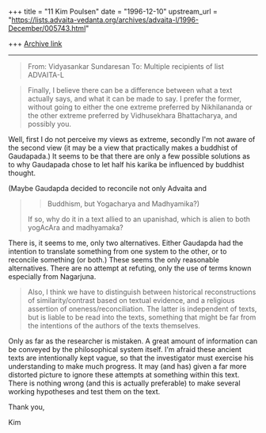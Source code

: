 +++
title = "11 Kim Poulsen"
date = "1996-12-10"
upstream_url = "https://lists.advaita-vedanta.org/archives/advaita-l/1996-December/005743.html"

+++
[Archive link](https://lists.advaita-vedanta.org/archives/advaita-l/1996-December/005743.html)

----------
> From: Vidyasankar Sundaresan <vidya at CCO.CALTECH.EDU>
> To: Multiple recipients of list ADVAITA-L <ADVAITA-L at TAMU.EDU>


> Finally, I believe there can be a difference between what a text actually
> says, and what it can be made to say. I prefer the former, without going
> to either the one extreme preferred by Nikhilananda or the other extreme
> preferred by Vidhusekhara Bhattacharya, and possibly you.

Well, first I do not perceive my views as extreme, secondly I'm not aware
of the second view (it may be a view that practically makes a buddhist of
Gaudapada.) It seems to be that there are only a few possible solutions
as to why Gaudapada chose to let half his karika be influenced by buddhist
thought.

(Maybe Gaudapda decided to reconcile not only Advaita and
> > Buddhism, but Yogacharya and Madhyamika?)
>
> If so, why do it in a text allied to an upanishad, which is alien to both
> yogAcAra and madhyamaka?

There is, it seems to me, only two alternatives. Either Gaudapda had the
intention to translate something from one system to the other,  or to
reconcile something (or both.)
These seems the only reasonable alternatives. There are no attempt at
refuting,
only the use of terms known especially from Nagarjuna.


> Also, I think we have to distinguish between historical reconstructions
of
> similarity/contrast based on textual evidence, and a religious assertion
> of oneness/reconciliation. The latter is independent of texts, but is
> liable to be read into the texts, something that might be far from the
> intentions of the authors of the texts themselves.

Only as far as the researcher is mistaken. A great amount of information
can be conveyed by the philosophical system itself. I'm afraid these
ancient texts are
intentionally kept vague, so that the investigator must exercise his
understanding to make much progress.
  It may (and has) given a far more distorted picture to ignore these
attempts at something within this text. There is nothing wrong (and this is
 actually preferable)
to make several working hypotheses and test them on the text.


Thank you,

Kim

